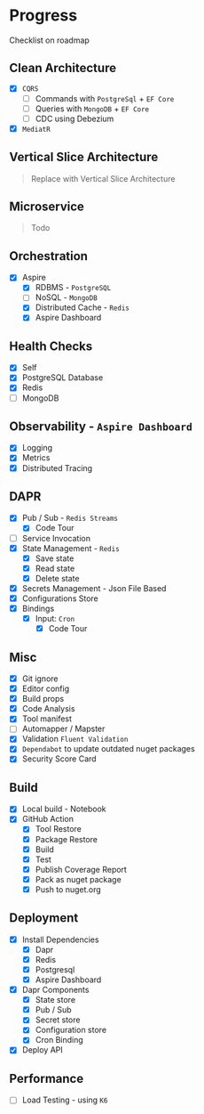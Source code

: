 # Progress

Checklist on roadmap

## Clean Architecture
- [x] `CQRS`
    - [ ] Commands with `PostgreSql` + `EF Core`
    - [ ] Queries with `MongoDB` + `EF Core`
    - [ ] CDC using Debezium
- [x] `MediatR`

## Vertical Slice Architecture
> Replace with Vertical Slice Architecture

## Microservice
>Todo

## Orchestration

- [x] Aspire
    - [x] RDBMS - `PostgreSQL`
    - [ ] NoSQL - `MongoDB`
    - [x] Distributed Cache - `Redis`
    - [x] Aspire Dashboard

## Health Checks

- [x] Self
- [x] PostgreSQL Database
- [x] Redis
- [ ] MongoDB

## Observability - `Aspire Dashboard`

- [x] Logging
- [x] Metrics
- [x] Distributed Tracing

## DAPR

- [x] Pub / Sub - `Redis Streams`
    - [x] Code Tour
- [ ] Service Invocation
- [x] State Management - `Redis`
    - [x] Save state
    - [x] Read state
    - [x] Delete state
- [x] Secrets Management - Json File Based
- [x] Configurations Store
- [x] Bindings
    - [x] Input: `Cron`
        - [x] Code Tour

## Misc

- [x] Git ignore
- [x] Editor config
- [x] Build props
- [x] Code Analysis
- [x] Tool manifest
- [ ] Automapper / Mapster
- [x] Validation `Fluent Validation`
- [x] `Dependabot` to update outdated nuget packages
- [x] Security Score Card

## Build

- [x] Local build - Notebook
- [x] GitHub Action
    - [x] Tool Restore
    - [x] Package Restore
    - [x] Build
    - [x] Test
    - [x] Publish Coverage Report
    - [x] Pack as nuget package
    - [x] Push to nuget.org

## Deployment

- [x] Install Dependencies
    - [x] Dapr
    - [x] Redis
    - [x] Postgresql
    - [x] Aspire Dashboard
- [x] Dapr Components
    - [x] State store
    - [x] Pub / Sub
    - [x] Secret store
    - [x] Configuration store
    - [x] Cron Binding
- [x] Deploy API

## Performance

- [ ] Load Testing - using `K6`

